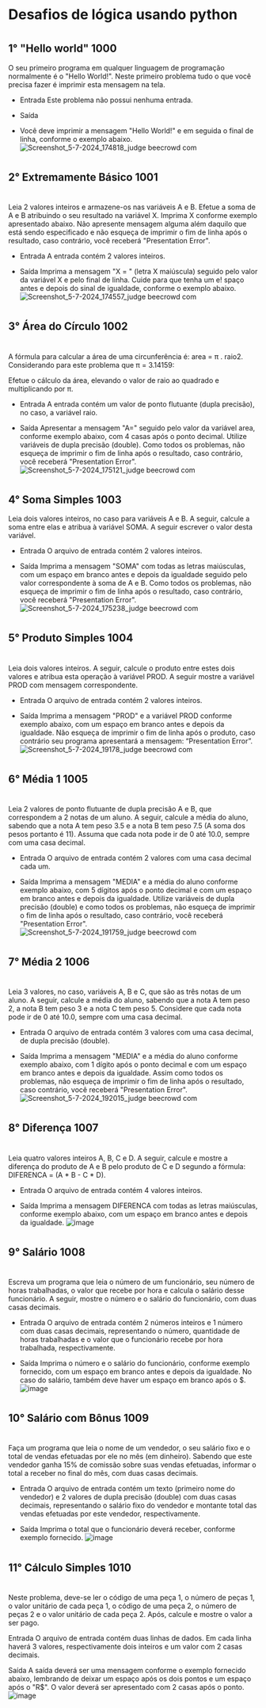 # Desafios de lógica usando python
#
## 1° "Hello world" 1000

O seu primeiro programa em qualquer linguagem de programação normalmente é o "Hello World!". Neste primeiro problema tudo o que você precisa fazer é imprimir esta mensagem na tela.

- Entrada
Este problema não possui nenhuma entrada.

- Saída
- Você deve imprimir a mensagem "Hello World!" e em seguida o final de linha, conforme o exemplo abaixo.
![Screenshot_5-7-2024_174818_judge beecrowd com](https://github.com/isa-reira-hub/Beecrowd/assets/158104466/830644b3-f758-4a95-9c15-610f0ee20cb8)







#
## 2° Extremamente Básico 1001
#
Leia 2 valores inteiros e armazene-os nas variáveis A e B. Efetue a soma de A e B atribuindo o seu resultado na variável X. Imprima X conforme exemplo apresentado abaixo. Não apresente mensagem alguma além daquilo que está sendo especificado e não esqueça de imprimir o fim de linha após o resultado, caso contrário, você receberá "Presentation Error".

- Entrada
A entrada contém 2 valores inteiros.

- Saída
Imprima a mensagem "X = " (letra X maiúscula) seguido pelo valor da variável X e pelo final de linha. Cuide para que tenha um e!
spaço antes e depois do sinal de igualdade, conforme o exemplo abaixo.
![Screenshot_5-7-2024_174557_judge beecrowd com](https://github.com/isa-reira-hub/Beecrowd/assets/158104466/731b21c0-4eb6-4fc5-a518-7fed4123f7e1)







#
## 3° Área do Círculo 1002
#
A fórmula para calcular a área de uma circunferência é: area = π . raio2. Considerando para este problema que π = 3.14159:

Efetue o cálculo da área, elevando o valor de raio ao quadrado e multiplicando por π.

- Entrada
A entrada contém um valor de ponto flutuante (dupla precisão), no caso, a variável raio.

- Saída
Apresentar a mensagem "A=" seguido pelo valor da variável area, conforme exemplo abaixo, com 4 casas após o ponto decimal. Utilize variáveis de dupla precisão (double). Como todos os problemas, não esqueça de imprimir o fim de linha após o resultado, caso contrário, você receberá "Presentation Error".
![Screenshot_5-7-2024_175121_judge beecrowd com](https://github.com/isa-reira-hub/Beecrowd/assets/158104466/13c2d5bc-01ca-4f62-a5c4-78f93b50aaa5)






#
## 4° Soma Simples 1003
Leia dois valores inteiros, no caso para variáveis A e B. A seguir, calcule a soma entre elas e atribua à variável SOMA. A seguir escrever o valor desta variável.

- Entrada
O arquivo de entrada contém 2 valores inteiros.

- Saída
Imprima a mensagem "SOMA" com todas as letras maiúsculas, com um espaço em branco antes e depois da igualdade seguido pelo valor correspondente à soma de A e B. Como todos os problemas, não esqueça de imprimir o fim de linha após o resultado, caso contrário, você receberá "Presentation Error".
![Screenshot_5-7-2024_175238_judge beecrowd com](https://github.com/isa-reira-hub/Beecrowd/assets/158104466/2a49e15c-7c01-4727-bf79-ae3df2b7b7d7)






#
## 5° Produto Simples 1004
#
Leia dois valores inteiros. A seguir, calcule o produto entre estes dois valores e atribua esta operação à variável PROD. A seguir mostre a variável PROD com mensagem correspondente.   

- Entrada
O arquivo de entrada contém 2 valores inteiros.

- Saída
Imprima a mensagem "PROD" e a variável PROD conforme exemplo abaixo, com um espaço em branco antes e depois da igualdade. Não esqueça de imprimir o fim de linha após o produto, caso contrário seu programa apresentará a mensagem: “Presentation Error”.
![Screenshot_5-7-2024_19178_judge beecrowd com](https://github.com/isa-reira-hub/Beecrowd/assets/158104466/babd0d48-24f6-439e-907c-69aabb4253ab)







#
## 6° Média 1 1005
#
Leia 2 valores de ponto flutuante de dupla precisão A e B, que correspondem a 2 notas de um aluno. A seguir, calcule a média do aluno, sabendo que a nota A tem peso 3.5 e a nota B tem peso 7.5 (A soma dos pesos portanto é 11). Assuma que cada nota pode ir de 0 até 10.0, sempre com uma casa decimal.

- Entrada
O arquivo de entrada contém 2 valores com uma casa decimal cada um.

- Saída
Imprima a mensagem "MEDIA" e a média do aluno conforme exemplo abaixo, com 5 dígitos após o ponto decimal e com um espaço em branco antes e depois da igualdade. Utilize variáveis de dupla precisão (double) e como todos os problemas, não esqueça de imprimir o fim de linha após o resultado, caso contrário, você receberá "Presentation Error".
![Screenshot_5-7-2024_191759_judge beecrowd com](https://github.com/isa-reira-hub/Beecrowd/assets/158104466/46371e13-736f-4f91-9de3-4de80dddb4f6)






#
## 7° Média 2 1006
#
Leia 3 valores, no caso, variáveis A, B e C, que são as três notas de um aluno. A seguir, calcule a média do aluno, sabendo que a nota A tem peso 2, a nota B tem peso 3 e a nota C tem peso 5. Considere que cada nota pode ir de 0 até 10.0, sempre com uma casa decimal.

- Entrada
O arquivo de entrada contém 3 valores com uma casa decimal, de dupla precisão (double).

- Saída
Imprima a mensagem "MEDIA" e a média do aluno conforme exemplo abaixo, com 1 dígito após o ponto decimal e com um espaço em branco antes e depois da igualdade. Assim como todos os problemas, não esqueça de imprimir o fim de linha após o resultado, caso contrário, você receberá "Presentation Error".
![Screenshot_5-7-2024_192015_judge beecrowd com](https://github.com/isa-reira-hub/Beecrowd/assets/158104466/6624183d-e70e-4a8b-befc-05a94c91a1d0)






#
## 8° Diferença 1007
#
Leia quatro valores inteiros A, B, C e D. A seguir, calcule e mostre a diferença do produto de A e B pelo produto de C e D segundo a fórmula: DIFERENCA = (A * B - C * D).

- Entrada
O arquivo de entrada contém 4 valores inteiros.

- Saída
Imprima a mensagem DIFERENCA com todas as letras maiúsculas, conforme exemplo abaixo, com um espaço em branco antes e depois da igualdade.
![image](https://github.com/isa-reira-hub/Beecrowd/assets/158104466/c4548605-c511-4d70-834e-bfedaf85d7c3)





#
## 9° Salário 1008
#
Escreva um programa que leia o número de um funcionário, seu número de horas trabalhadas, o valor que recebe por hora e calcula o salário desse funcionário. A seguir, mostre o número e o salário do funcionário, com duas casas decimais.

- Entrada
O arquivo de entrada contém 2 números inteiros e 1 número com duas casas decimais, representando o número, quantidade de horas trabalhadas e o valor que o funcionário recebe por hora trabalhada, respectivamente.

- Saída
Imprima o número e o salário do funcionário, conforme exemplo fornecido, com um espaço em branco antes e depois da igualdade. No caso do salário, também deve haver um espaço em branco após o $.
![image](https://github.com/isa-reira-hub/Beecrowd/assets/158104466/6c7cbaff-dbce-498d-bd83-d1960cd51bdf)





#
## 10° Salário com Bônus 1009
#
Faça um programa que leia o nome de um vendedor, o seu salário fixo e o total de vendas efetuadas por ele no mês (em dinheiro). Sabendo que este vendedor ganha 15% de comissão sobre suas vendas efetuadas, informar o total a receber no final do mês, com duas casas decimais.

- Entrada
O arquivo de entrada contém um texto (primeiro nome do vendedor) e 2 valores de dupla precisão (double) com duas casas decimais, representando o salário fixo do vendedor e montante total das vendas efetuadas por este vendedor, respectivamente.

- Saída
Imprima o total que o funcionário deverá receber, conforme exemplo fornecido.
![image](https://github.com/isa-reira-hub/Beecrowd/assets/158104466/ca4bffc8-c4ec-45c2-993f-a2cfbe40ab43)



#
## 11° Cálculo Simples 1010
#
Neste problema, deve-se ler o código de uma peça 1, o número de peças 1, o valor unitário de cada peça 1, o código de uma peça 2, o número de peças 2 e o valor unitário de cada peça 2. Após, calcule e mostre o valor a ser pago.

Entrada
O arquivo de entrada contém duas linhas de dados. Em cada linha haverá 3 valores, respectivamente dois inteiros e um valor com 2 casas decimais.

Saída
A saída deverá ser uma mensagem conforme o exemplo fornecido abaixo, lembrando de deixar um espaço após os dois pontos e um espaço após o "R$". O valor deverá ser apresentado com 2 casas após o ponto.
![image](https://github.com/isa-reira-hub/Beecrowd/assets/158104466/47d04bad-5a9e-44c5-a73b-415cb37199f6)























